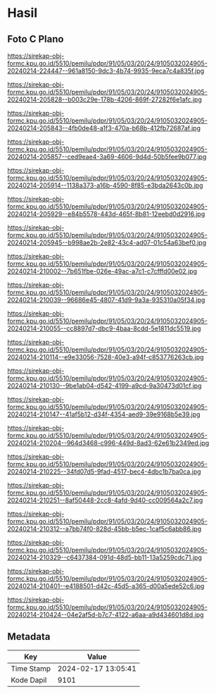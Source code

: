 # Hasil

## Foto C Plano

https://sirekap-obj-formc.kpu.go.id/5510/pemilu/pdpr/91/05/03/20/24/9105032024905-20240214-224447--961a8150-9dc3-4b74-9935-9eca7c4a835f.jpg

https://sirekap-obj-formc.kpu.go.id/5510/pemilu/pdpr/91/05/03/20/24/9105032024905-20240214-205828--b003c29e-178b-4206-869f-27282f6e1afc.jpg

https://sirekap-obj-formc.kpu.go.id/5510/pemilu/pdpr/91/05/03/20/24/9105032024905-20240214-205843--4fb0de48-a1f3-470a-b68b-412fb72687af.jpg

https://sirekap-obj-formc.kpu.go.id/5510/pemilu/pdpr/91/05/03/20/24/9105032024905-20240214-205857--ced9eae4-3a69-4606-9d4d-50b5fee9b077.jpg

https://sirekap-obj-formc.kpu.go.id/5510/pemilu/pdpr/91/05/03/20/24/9105032024905-20240214-205914--1138a373-a16b-4590-8f85-e3bda2643c0b.jpg

https://sirekap-obj-formc.kpu.go.id/5510/pemilu/pdpr/91/05/03/20/24/9105032024905-20240214-205929--e84b5578-443d-465f-8b81-12eebd0d2916.jpg

https://sirekap-obj-formc.kpu.go.id/5510/pemilu/pdpr/91/05/03/20/24/9105032024905-20240214-205945--b998ae2b-2e82-43c4-ad07-01c54a63bef0.jpg

https://sirekap-obj-formc.kpu.go.id/5510/pemilu/pdpr/91/05/03/20/24/9105032024905-20240214-210002--7b651fbe-026e-49ac-a7c1-c7cfffd00e02.jpg

https://sirekap-obj-formc.kpu.go.id/5510/pemilu/pdpr/91/05/03/20/24/9105032024905-20240214-210039--96686e45-4807-41d9-9a3a-935310a05f34.jpg

https://sirekap-obj-formc.kpu.go.id/5510/pemilu/pdpr/91/05/03/20/24/9105032024905-20240214-210055--cc8897d7-dbc9-4baa-8cdd-5e1811dc5519.jpg

https://sirekap-obj-formc.kpu.go.id/5510/pemilu/pdpr/91/05/03/20/24/9105032024905-20240214-210114--e9e33056-7528-40e3-a94f-c853776263cb.jpg

https://sirekap-obj-formc.kpu.go.id/5510/pemilu/pdpr/91/05/03/20/24/9105032024905-20240214-210130--9be1ab04-d542-4199-a9cd-9a30473d01cf.jpg

https://sirekap-obj-formc.kpu.go.id/5510/pemilu/pdpr/91/05/03/20/24/9105032024905-20240214-210147--41af5b12-d34f-4354-aed9-39e9168b5e39.jpg

https://sirekap-obj-formc.kpu.go.id/5510/pemilu/pdpr/91/05/03/20/24/9105032024905-20240214-210204--964d3468-c996-449d-8ad3-62e61b2349ed.jpg

https://sirekap-obj-formc.kpu.go.id/5510/pemilu/pdpr/91/05/03/20/24/9105032024905-20240214-210225--34fd07d5-9fad-4517-bec4-4dbc1b7ba0ca.jpg

https://sirekap-obj-formc.kpu.go.id/5510/pemilu/pdpr/91/05/03/20/24/9105032024905-20240214-210251--8af50448-2cc8-4afd-9d40-cc009564a2c7.jpg

https://sirekap-obj-formc.kpu.go.id/5510/pemilu/pdpr/91/05/03/20/24/9105032024905-20240214-210312--a7bb74f0-828d-45bb-b5ec-1caf5c6abb86.jpg

https://sirekap-obj-formc.kpu.go.id/5510/pemilu/pdpr/91/05/03/20/24/9105032024905-20240214-210329--c6437384-091d-48d5-bb11-13a5259cdc71.jpg

https://sirekap-obj-formc.kpu.go.id/5510/pemilu/pdpr/91/05/03/20/24/9105032024905-20240214-210401--e4188501-d42c-45d5-a365-d00a5ede52c6.jpg

https://sirekap-obj-formc.kpu.go.id/5510/pemilu/pdpr/91/05/03/20/24/9105032024905-20240214-210424--04e2af5d-b7c7-4122-a6aa-a9d434601d8d.jpg


## Metadata

| Key        | Value               |
| ---------- | ------------------- |
| Time Stamp | 2024-02-17 13:05:41 |
| Kode Dapil | 9101                |



